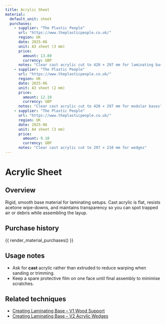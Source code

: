```yaml
---
title: Acrylic Sheet
material:
  default_unit: sheet
  purchases:
    - supplier: "The Plastic People"
      url: "https://www.theplasticpeople.co.uk/"
      region: UK
      date: 2025-06
      unit: A3 sheet (3 mm)
      price:
        amount: 13.80
        currency: GBP
      notes: "Clear cast acrylic cut to 420 × 297 mm for laminating bases"
    - supplier: "The Plastic People"
      url: "https://www.theplasticpeople.co.uk/"
      region: UK
      date: 2025-06
      unit: A3 sheet (2 mm)
      price:
        amount: 12.10
        currency: GBP
      notes: "Clear cast acrylic cut to 420 × 297 mm for modular bases"
    - supplier: "The Plastic People"
      url: "https://www.theplasticpeople.co.uk/"
      region: UK
      date: 2025-06
      unit: A4 sheet (3 mm)
      price:
        amount: 9.10
        currency: GBP
      notes: "Clear cast acrylic cut to 297 × 210 mm for wedges"
---
```

# Acrylic Sheet

## Overview
Rigid, smooth base material for laminating setups. Cast acrylic is flat, resists acetone wipe-downs, and maintains
transparency so you can spot trapped air or debris while assembling the layup.

## Purchase history

{{ render_material_purchases() }}

## Usage notes
- Ask for **cast** acrylic rather than extruded to reduce warping when sanding or trimming.
- Keep a spare protective film on one face until final assembly to minimise scratches.

## Related techniques
- [Creating Laminating Base – V1 Wood Support](../techniques/creating-laminating-base/v1/wood-support.md)
- [Creating Laminating Base – V2 Acrylic Wedges](../techniques/creating-laminating-base/v2/acrylic-wedges.md)

